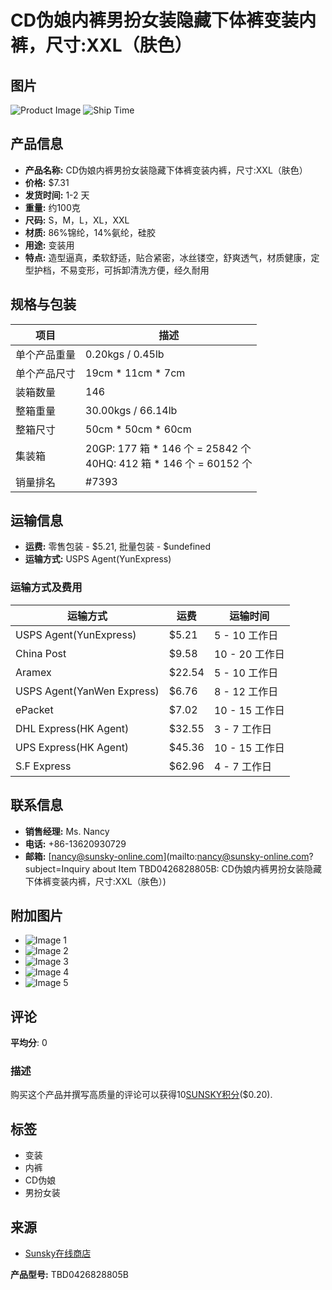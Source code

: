 # CD伪娘内裤男扮女装隐藏下体裤变装内裤，尺寸:XXL（肤色）

## 图片
![Product Image](https://img.myipadbox.com/upload/store/product_l/TBD0426828805B.jpg)
![Ship Time](https://img.myipadbox.com/htdocs/images/leadtime.png)

## 产品信息
- **产品名称:** CD伪娘内裤男扮女装隐藏下体裤变装内裤，尺寸:XXL（肤色）
- **价格:** $7.31
- **发货时间:** 1-2 天
- **重量:** 约100克
- **尺码:** S，M，L，XL，XXL
- **材质:** 86%锦纶，14%氨纶，硅胶
- **用途:** 变装用
- **特点:** 造型逼真，柔软舒适，贴合紧密，冰丝镂空，舒爽透气，材质健康，定型护档，不易变形，可拆卸清洗方便，经久耐用

## 规格与包装
| 项目             | 描述                           |
|------------------|--------------------------------|
| 单个产品重量     | 0.20kgs / 0.45lb              |
| 单个产品尺寸     | 19cm * 11cm * 7cm             |
| 装箱数量         | 146                            |
| 整箱重量         | 30.00kgs / 66.14lb            |
| 整箱尺寸         | 50cm * 50cm * 60cm            |
| 集装箱           | 20GP: 177 箱 * 146 个 = 25842 个 <br> 40HQ: 412 箱 * 146 个 = 60152 个 |
| 销量排名         | #7393                          |

## 运输信息
- **运费:** 零售包装 - $5.21, 批量包装 - $undefined
- **运输方式:** USPS Agent(YunExpress)

### 运输方式及费用
| 运输方式                          | 运费   | 运输时间      |
|-----------------------------------|--------|---------------|
| USPS Agent(YunExpress)            | $5.21  | 5 - 10 工作日 |
| China Post                         | $9.58  | 10 - 20 工作日|
| Aramex                             | $22.54 | 5 - 10 工作日 |
| USPS Agent(YanWen Express)       | $6.76  | 8 - 12 工作日 |
| ePacket                            | $7.02  | 10 - 15 工作日|
| DHL Express(HK Agent)             | $32.55 | 3 - 7 工作日  |
| UPS Express(HK Agent)             | $45.36 | 10 - 15 工作日|
| S.F Express                        | $62.96 | 4 - 7 工作日  |

## 联系信息
- **销售经理:** Ms. Nancy
- **电话:** +86-13620930729
- **邮箱:** [nancy@sunsky-online.com](mailto:nancy@sunsky-online.com?subject=Inquiry about Item TBD0426828805B: CD伪娘内裤男扮女装隐藏下体裤变装内裤，尺寸:XXL（肤色）)

## 附加图片
- ![Image 1](https://img.myipadbox.com/upload/store/detail_l/TBD0426828805B_1.jpg)
- ![Image 2](https://img.myipadbox.com/upload/store/detail_l/TBD0426828805B_2.jpg)
- ![Image 3](https://img.myipadbox.com/upload/store/detail_l/TBD0426828805B_3.jpg)
- ![Image 4](https://img.myipadbox.com/upload/store/detail_l/TBD0426828805B_4.jpg)
- ![Image 5](https://img.myipadbox.com/upload/store/detail_l/TBD0426828805B_5.jpg)

## 评论
**平均分**: 0

### 描述
购买这个产品并撰写高质量的评论可以获得10[SUNSKY积分](https://www.sunsky-online.com/zh_CN/base/doc!view.do?code=points)($0.20).

## 标签
- 变装
- 内裤
- CD伪娘
- 男扮女装

## 来源
- [Sunsky在线商店](https://www.sunsky-online.com)

**产品型号:** TBD0426828805B